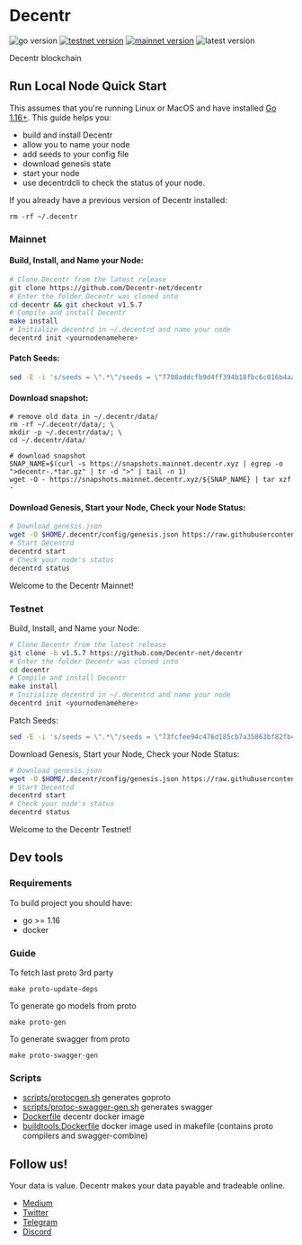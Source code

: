 # Decentr
![go version](https://img.shields.io/github/go-mod/go-version/Decentr-net/decentr?color=blue)
[![testnet version](https://img.shields.io/badge/testnet%20version-v1.5.7-blue.svg)](https://shields.io/)
[![mainnet version](https://img.shields.io/badge/mainnet%20version-v1.5.7-brightgreen.svg)](https://shields.io/)
![latest version](https://img.shields.io/github/v/tag/Decentr-net/decentr?label=latest%20version&color=yellow)

Decentr blockchain

## Run Local Node Quick Start
This assumes that you're running Linux or MacOS and have installed [Go 1.16+](https://golang.org/dl/).  This guide helps you:

* build and install Decentr
* allow you to name your node
* add seeds to your config file
* download genesis state
* start your node
* use decentrdcli to check the status of your node.


If you already have a previous version of Decentr installed:
```
rm -rf ~/.decentr
```

### Mainnet

#### Build, Install, and Name your Node:

```bash
# Clone Decentr from the latest release
git clone https://github.com/Decentr-net/decentr
# Enter the folder Decentr was cloned into
cd decentr && git checkout v1.5.7
# Compile and install Decentr
make install
# Initialize decentrd in ~/.decentrd and name your node
decentrd init <yournodenamehere>
```

#### Patch Seeds:

```bash
sed -E -i 's/seeds = \".*\"/seeds = \"7708addcfb9d4ff394b18fbc6c016b4aaa90a10a@ares.mainnet.decentr.xyz:26656,8a3485f940c3b2b9f0dd979a16ea28de154f14dd@calliope.mainnet.decentr.xyz:26656,87490fd832f3226ac5d090f6a438d402670881d0@euterpe.mainnet.decentr.xyz:26656,3261bff0b7c16dcf6b5b8e62dd54faafbfd75415@hera.mainnet.decentr.xyz:26656,5f3cfa2e3d5ed2c2ef699c8593a3d93c902406a9@hermes.mainnet.decentr.xyz:26656,a529801b5390f56d5c280eaff4ae95b7163e385f@melpomene.mainnet.decentr.xyz:26656,385129dbe71bceff982204afa11ed7fa0ee39430@poseidon.mainnet.decentr.xyz:26656,35a934228c32ad8329ac917613a25474cc79bc08@terpsichore.mainnet.decentr.xyz:26656,0fd62bcd1de6f2e3cfc15852cdde9f3f8a7987e4@thalia.mainnet.decentr.xyz:26656,bd99693d0dbc855b0367f781fb48bf1ca6a6a58b@zeus.mainnet.decentr.xyz:26656\"/' $HOME/.decentr/config/config.toml
```

#### Download snapshot:

```shell
# remove old data in ~/.decentr/data/
rm -rf ~/.decentr/data/; \
mkdir -p ~/.decentr/data/; \
cd ~/.decentr/data/

# download snapshot
SNAP_NAME=$(curl -s https://snapshots.mainnet.decentr.xyz | egrep -o ">decentr-.*tar.gz" | tr -d ">" | tail -n 1)
wget -O - https://snapshots.mainnet.decentr.xyz/${SNAP_NAME} | tar xzf -
```

#### Download Genesis, Start your Node, Check your Node Status:

```bash
# Download genesis.json
wget -O $HOME/.decentr/config/genesis.json https://raw.githubusercontent.com/Decentr-net/mainnets/master/3.0/genesis.json
# Start Decentrd
decentrd start
# Check your node's status
decentrd status
```

Welcome to the Decentr Mainnet!

### Testnet

Build, Install, and Name your Node:

```bash
# Clone Decentr from the latest release
git clone -b v1.5.7 https://github.com/Decentr-net/decentr
# Enter the folder Decentr was cloned into
cd decentr
# Compile and install Decentr
make install
# Initialize decentrd in ~/.decentrd and name your node
decentrd init <yournodenamehere>
```

Patch Seeds:

```bash
sed -E -i 's/seeds = \".*\"/seeds = \"73fcfee94c476d185cb7a35863bf82fb444c500b@ares.testnet.decentr.xyz:26656,890fa479c89ba88facd964c30eb7d84fbfb0072b@hera.testnet.decentr.xyz:26656,600fc5298ac55e4af6c5c00f18714c6cd313bb5c@hermes.testnet.decentr.xyz:26656,2a13e93e8b27c09baacaf68fdd7db5401f4b9060@poseidon.testnet.decentr.xyz:26656,345675d302faaf602d8e1eca791cc11766ff1832@zeus.testnet.decentr.xyz:26656\"/' $HOME/.decentr/config/config.toml
```

Download Genesis, Start your Node, Check your Node Status:

```bash
# Download genesis.json
wget -O $HOME/.decentr/config/genesis.json https://raw.githubusercontent.com/Decentr-net/testnets/master/1.5.0/genesis.json
# Start Decentrd
decentrd start
# Check your node's status
decentrd status
```

Welcome to the Decentr Testnet!

## Dev tools

### Requirements
To build project you should have:
- go >= 1.16
- docker

### Guide

To fetch last proto 3rd party
```
make proto-update-deps
```

To generate go models from proto
```
make proto-gen
```

To generate swagger from proto
```
make proto-swagger-gen
```

### Scripts
- [scripts/protocgen.sh](scripts/protocgen.sh)
generates goproto
- [scripts/protoc-swagger-gen.sh](scripts/protoc-swagger-gen.sh)
  generates swagger  
- [Dockerfile](scripts/Dockerfile)
  decentr docker image
- [buildtools.Dockerfile](scripts/buildtools.Dockerfile)
  docker image used in makefile (contains proto compilers and swagger-combine)
  
## Follow us!
Your data is value. Decentr makes your data payable and tradeable online.
* [Medium](https://medium.com/@DecentrNet)
* [Twitter](https://twitter.com/DecentrNet)
* [Telegram](https://t.me/DecentrNet)
* [Discord](https://discord.gg/9cSxwKyEjR)
